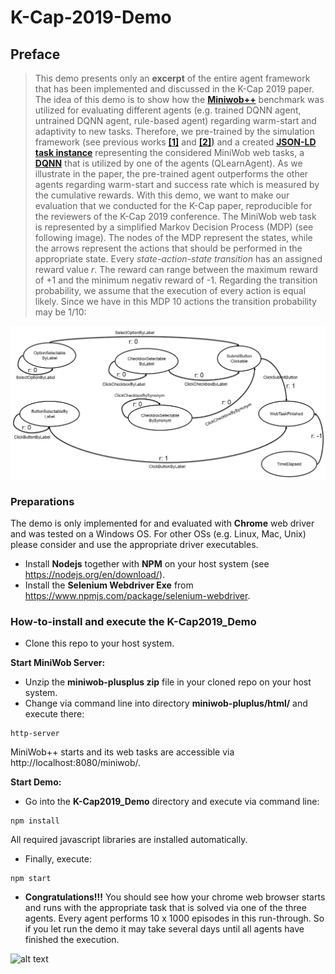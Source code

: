 # K-Cap-2019-Demo

## Preface
> This demo presents only an **excerpt** of the entire agent framework that has been implemented and discussed in the K-Cap 2019 paper. The idea of this demo is to show how the **[Miniwob++](https://github.com/stanfordnlp/miniwob-plusplus)** benchmark was utilized for evaluating different agents (e.g. trained DQNN agent, untrained DQNN agent, rule-based agent) regarding warm-start and adaptivity to new tasks. Therefore, we pre-trained by the simulation framework (see previous works **[[1]](http://few.vu.nl/~vbr240/semantics2018/Semantics_2018_paper_33.pdf)** and **[[2]](https://link.springer.com/chapter/10.1007/978-3-030-03667-6_16))** and a created **[JSON-LD task instance](https://raw.githubusercontent.com/nmerkle/K-Cap-2019-Demo/master/task.json)** representing the considered MiniWob web tasks, a **[DQNN](https://raw.githubusercontent.com/nmerkle/K-Cap-2019-Demo/master/MiniWobTask.json)** that is utilized by one of the agents (QLearnAgent). As we illustrate in the paper, the pre-trained agent outperforms the other agents regarding warm-start and success rate which is measured by the cumulative rewards. With this demo, we want to make our evaluation that we conducted for the K-Cap paper, reproducible for the reviewers of the K-Cap 2019 conference. 
The MiniWob web task is represented by a simplified Markov Decision Process (MDP) (see following image). The nodes of the MDP represent the states, while the arrows represent the actions that should be performed in the appropriate state. Every *state-action-state transition* has an assigned reward value *r*. The reward can range between the maximum reward of +1 and the minimum negativ reward of -1. Regarding the transition probability, we assume that the execution of every action is equal likely. Since we have in this MDP 10 actions the transition probability may be 1/10:

![alt text](https://github.com/nmerkle/K-Cap-2019-Demo/blob/master/MDP.png "Simplified MDP for the considered web tasks")

### Preparations
The demo is only implemented for and evaluated with <b>Chrome</b> web driver and was tested on a Windows OS. For other OSs (e.g. Linux, Mac, Unix) please consider and use the appropriate driver executables.

* Install **Nodejs** together with **NPM** on your host system (see https://nodejs.org/en/download/).
* Install the **Selenium Webdriver Exe** from https://www.npmjs.com/package/selenium-webdriver. 

### How-to-install and execute the K-Cap2019_Demo
* Clone this repo to your host system.

__Start MiniWob Server:__ 
* Unzip the **miniwob-plusplus zip** file in your cloned repo on your host system.
* Change  via command line into directory **miniwob-pluplus/html/** and execute there:
``` console
http-server
```
MiniWob++ starts and its web tasks are accessible via http://localhost:8080/miniwob/.

__Start Demo:__ 
* Go into the **K-Cap2019_Demo** directory and execute via command line: 
``` console
npm install
```
All required javascript libraries are installed automatically.

* Finally, execute:
``` console
npm start 
```
* **Congratulations!!!** You should see how your chrome web browser starts and runs with the appropriate task that is solved via one of the three agents. Every agent performs 10 x 1000 episodes in this run-through. So if you let run the demo it may take several days until all agents have finished the execution. 

![alt text](https://github.com/nmerkle/K-Cap2019_Demo/blob/master/screenshot.png "MiniWob++ Task execution")

